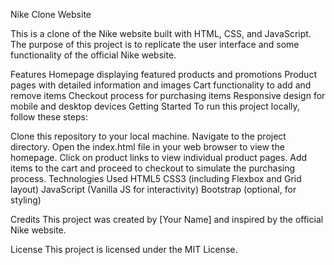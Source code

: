 Nike Clone Website

This is a clone of the Nike website built with HTML, CSS, and JavaScript. The purpose of this project is to replicate the user interface and some functionality of the official Nike website.

Features
Homepage displaying featured products and promotions
Product pages with detailed information and images
Cart functionality to add and remove items
Checkout process for purchasing items
Responsive design for mobile and desktop devices
Getting Started
To run this project locally, follow these steps:

Clone this repository to your local machine.
Navigate to the project directory.
Open the index.html file in your web browser to view the homepage.
Click on product links to view individual product pages.
Add items to the cart and proceed to checkout to simulate the purchasing process.
Technologies Used
HTML5
CSS3 (including Flexbox and Grid layout)
JavaScript (Vanilla JS for interactivity)
Bootstrap (optional, for styling)

Credits
This project was created by [Your Name] and inspired by the official Nike website.

License
This project is licensed under the MIT License.
